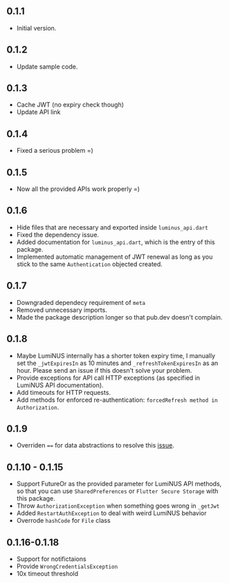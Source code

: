 ## 0.1.1

- Initial version.

## 0.1.2

- Update sample code.

## 0.1.3

- Cache JWT (no expiry check though)
- Update API link

## 0.1.4

- Fixed a serious problem =)

## 0.1.5

- Now all the provided APIs work properly =)

## 0.1.6

- Hide files that are necessary and exported inside `luminus_api.dart`
- Fixed the dependency issue.
- Added documentation for `luminus_api.dart`, which is the entry of this package.
- Implemented automatic management of JWT renewal as long as you stick to the same `Authentication` objected created.

## 0.1.7

- Downgraded dependecy requirement of `meta`
- Removed unnecessary imports.
- Made the package description longer so that pub.dev doesn't complain.

## 0.1.8

<!-- - Provide all GET APIs for announcements. -->
- Maybe LumiNUS internally has a shorter token expiry time, I manually set the `_jwtExpiresIn` as 10 minutes and `_refreshTokenExpiresIn` as an hour. Please send an issue if this doesn't solve your problem.
- Provide exceptions for API call HTTP exceptions (as specified in LumiNUS API documentation).
- Add timeouts for HTTP requests.
- Add methods for enforced re-authentication: `forcedRefresh method in Authorization`.

## 0.1.9

- Overriden `==` for data abstractions to resolve this [issue](https://github.com/fluminus/fluminus_app/issues/27).

## 0.1.10 - 0.1.15

- Support FutureOr<Authentication> as the provided parameter for LumiNUS API methods, so that you can use `SharedPreferences` or `Flutter Secure Storage` with this package.
- Throw `AuthorizationException` when something goes wrong in `_getJwt`
- Added `RestartAuthException` to deal with weird LumiNUS behavior
- Overrode `hashCode` for `File` class

## 0.1.16-0.1.18

- Support for notifictaions
- Provide `WrongCredentialsException`
- 10x timeout threshold
